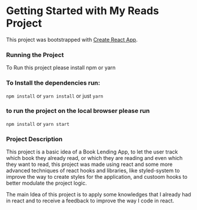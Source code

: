 # Getting Started with My Reads Project

This project was bootstrapped with [Create React App](https://github.com/facebook/create-react-app).
 
### Running the Project

To Run this project please install npm or yarn

### To Install the dependencies run:

`npm install` or `yarn install` or just `yarn`

### to run the project on the local browser please run

`npm install` or `yarn start`

### Project Description

This project is a basic idea of a Book Lending App, to let the user track which book they already read, or which they are reading and even which they want to read, this project was made using react and some more advanced techniques of react hooks and libraries, like styled-system to improve the way to create styles for the application, and custoom hooks to better modulate the project logic. 

The main Idea of this project is to apply some knowledges that I already had in react and to receive a feedback to improve the way I code in react.
